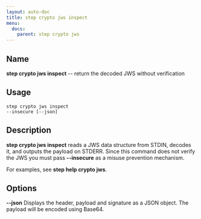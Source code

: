 ```yaml
---
layout: auto-doc
title: step crypto jws inspect
menu:
  docs:
    parent: step crypto jws
---
```


## Name
**step crypto jws inspect** -- return the decoded JWS without verification

## Usage

```raw
step crypto jws inspect
--insecure [--json]
```

## Description

**step crypto jws inspect** reads a JWS data structure from STDIN, decodes it,
and outputs the payload on STDERR. Since this command does not verify the JWS
you must pass **--insecure** as a misuse prevention mechanism.

For examples, see **step help crypto jws**.

## Options


**--json**
Displays the header, payload and signature as a JSON object. The payload will
be encoded using Base64.

